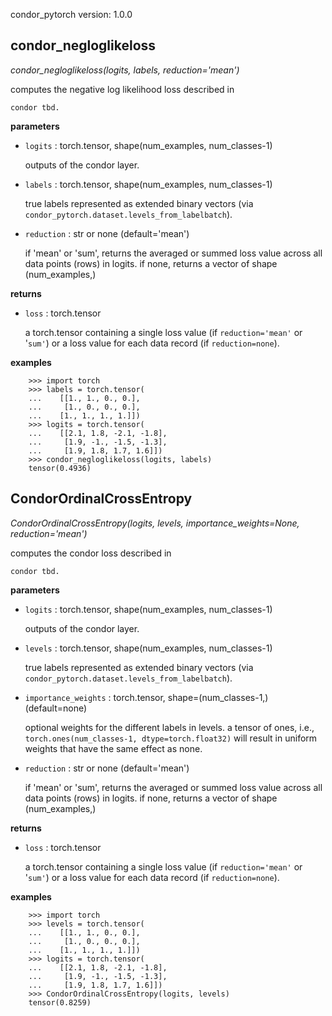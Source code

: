 condor_pytorch version: 1.0.0
## condor_negloglikeloss

*condor_negloglikeloss(logits, labels, reduction='mean')*

computes the negative log likelihood loss described in

    condor tbd.

**parameters**

- `logits` : torch.tensor, shape(num_examples, num_classes-1)

    outputs of the condor layer.


- `labels` : torch.tensor, shape(num_examples, num_classes-1)

    true labels represented as extended binary vectors
    (via `condor_pytorch.dataset.levels_from_labelbatch`).


- `reduction` : str or none (default='mean')

    if 'mean' or 'sum', returns the averaged or summed loss value across
    all data points (rows) in logits. if none, returns a vector of
    shape (num_examples,)

**returns**

- `loss` : torch.tensor

    a torch.tensor containing a single loss value (if `reduction='mean'` or '`sum'`)
    or a loss value for each data record (if `reduction=none`).

**examples**

```
    >>> import torch
    >>> labels = torch.tensor(
    ...    [[1., 1., 0., 0.],
    ...     [1., 0., 0., 0.],
    ...    [1., 1., 1., 1.]])
    >>> logits = torch.tensor(
    ...    [[2.1, 1.8, -2.1, -1.8],
    ...     [1.9, -1., -1.5, -1.3],
    ...     [1.9, 1.8, 1.7, 1.6]])
    >>> condor_negloglikeloss(logits, labels)
    tensor(0.4936)
```

## CondorOrdinalCrossEntropy

*CondorOrdinalCrossEntropy(logits, levels, importance_weights=None, reduction='mean')*

computes the condor loss described in

    condor tbd.

**parameters**

- `logits` : torch.tensor, shape(num_examples, num_classes-1)

    outputs of the condor layer.


- `levels` : torch.tensor, shape(num_examples, num_classes-1)

    true labels represented as extended binary vectors
    (via `condor_pytorch.dataset.levels_from_labelbatch`).


- `importance_weights` : torch.tensor, shape=(num_classes-1,) (default=none)

    optional weights for the different labels in levels.
    a tensor of ones, i.e.,
    `torch.ones(num_classes-1, dtype=torch.float32)`
    will result in uniform weights that have the same effect as none.


- `reduction` : str or none (default='mean')

    if 'mean' or 'sum', returns the averaged or summed loss value across
    all data points (rows) in logits. if none, returns a vector of
    shape (num_examples,)

**returns**

- `loss` : torch.tensor

    a torch.tensor containing a single loss value (if `reduction='mean'` or '`sum'`)
    or a loss value for each data record (if `reduction=none`).

**examples**

```
    >>> import torch
    >>> levels = torch.tensor(
    ...    [[1., 1., 0., 0.],
    ...     [1., 0., 0., 0.],
    ...    [1., 1., 1., 1.]])
    >>> logits = torch.tensor(
    ...    [[2.1, 1.8, -2.1, -1.8],
    ...     [1.9, -1., -1.5, -1.3],
    ...     [1.9, 1.8, 1.7, 1.6]])
    >>> CondorOrdinalCrossEntropy(logits, levels)
    tensor(0.8259)
```

